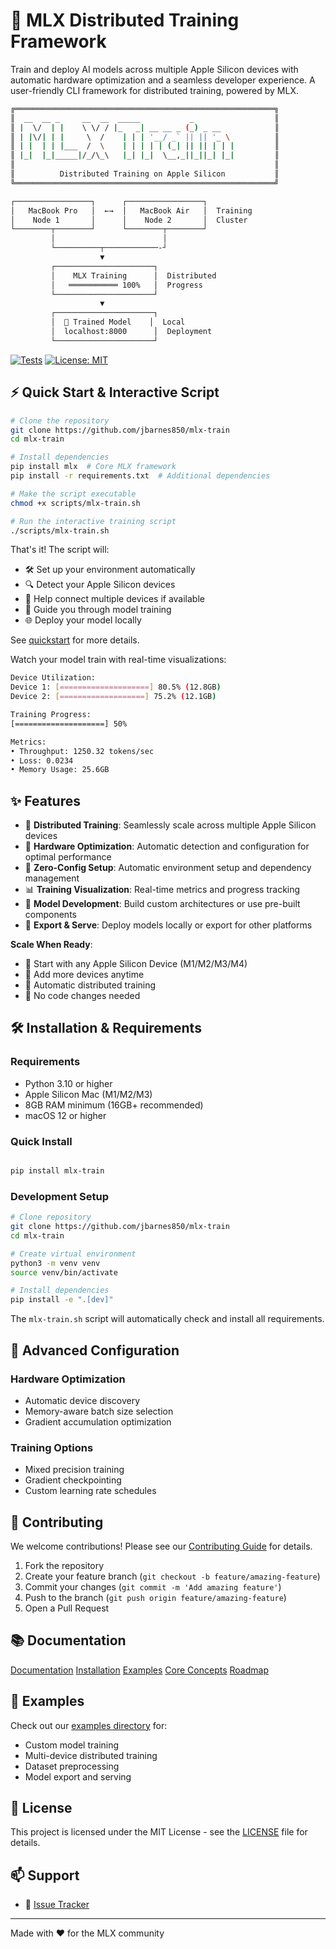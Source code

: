# 🚀 MLX Distributed Training Framework

Train and deploy AI models across multiple Apple Silicon devices with automatic hardware optimization and a seamless developer experience. A user-friendly CLI framework for distributed training, powered by MLX.

```bash
╔══════════════════════════════════════════════════════════╗
║  __  __ _     __  __  _____           _                  ║
║ |  \/  | |    \ \/ / |_   _| __ __ _ (_) _ __            ║
║ | |\/| | |     \  /    | | | '__/ _` || || '_ \          ║
║ | |  | | |___  /  \    | | | | | (_| || || | | |         ║
║ |_|  |_|_____|/_/\_\   |_| |_|  \__,_||_||_| |_|         ║
║                                                          ║
║          Distributed Training on Apple Silicon           ║
╚══════════════════════════════════════════════════════════╝

┌─────────────────┐      ┌─────────────────┐
│   MacBook Pro   │  ←→  │   MacBook Air   │  Training
│    Node 1       │      │    Node 2       │  Cluster
└────────┬────────┘      └────────┬────────┘
         │                        │
         └──────────┬────────────-┘
                    ▼
         ┌──────────────────────┐
         │    MLX Training      │  Distributed
         │   ═══════════ 100%   │  Progress
         └──────────────────────┘
                    ▼
         ┌──────────────────────┐
         │  🚀 Trained Model    │  Local
         │  localhost:8000      │  Deployment
         └──────────────────────┘
```

[![Tests](https://img.shields.io/badge/tests-passing-brightgreen.svg)](tests/)
[![License: MIT](https://img.shields.io/badge/License-MIT-yellow.svg)](https://opensource.org/licenses/MIT)

## ⚡️ Quick Start & Interactive Script

```bash
# Clone the repository
git clone https://github.com/jbarnes850/mlx-train
cd mlx-train

# Install dependencies
pip install mlx  # Core MLX framework
pip install -r requirements.txt  # Additional dependencies

# Make the script executable
chmod +x scripts/mlx-train.sh

# Run the interactive training script
./scripts/mlx-train.sh
```

That's it! The script will:

- 🛠️ Set up your environment automatically
- 🔍 Detect your Apple Silicon devices
- 🤝 Help connect multiple devices if available
- 🚀 Guide you through model training
- 🌐 Deploy your model locally

See [quickstart](docs/getting_started/quickstart.md) for more details.

Watch your model train with real-time visualizations:

```bash
Device Utilization:
Device 1: [====================] 80.5% (12.8GB)
Device 2: [===================] 75.2% (12.1GB)

Training Progress:
[====================] 50%

Metrics:
• Throughput: 1250.32 tokens/sec
• Loss: 0.0234
• Memory Usage: 25.6GB
```

## ✨ Features

- 🚄 **Distributed Training**: Seamlessly scale across multiple Apple Silicon devices
- 🔧 **Hardware Optimization**: Automatic detection and configuration for optimal performance
- 🎯 **Zero-Config Setup**: Automatic environment setup and dependency management
- 📊 **Training Visualization**: Real-time metrics and progress tracking
- 🧠 **Model Development**: Build custom architectures or use pre-built components
- 🔄 **Export & Serve**: Deploy models locally or export for other platforms

**Scale When Ready**:

- 🔄 Start with any Apple Silicon Device (M1/M2/M3/M4)
- 🔄 Add more devices anytime
- 🔄 Automatic distributed training
- 🔄 No code changes needed

## 🛠 Installation & Requirements

### Requirements

- Python 3.10 or higher
- Apple Silicon Mac (M1/M2/M3)
- 8GB RAM minimum (16GB+ recommended)
- macOS 12 or higher

### Quick Install

```bash

pip install mlx-train
```

### Development Setup

```bash
# Clone repository
git clone https://github.com/jbarnes850/mlx-train
cd mlx-train

# Create virtual environment
python3 -m venv venv
source venv/bin/activate

# Install dependencies
pip install -e ".[dev]"
```

The `mlx-train.sh` script will automatically check and install all requirements.

## 🔧 Advanced Configuration

### Hardware Optimization

- Automatic device discovery
- Memory-aware batch size selection
- Gradient accumulation optimization

### Training Options

- Mixed precision training
- Gradient checkpointing
- Custom learning rate schedules

## 🤝 Contributing

We welcome contributions! Please see our [Contributing Guide](CONTRIBUTING.md) for details.

1. Fork the repository
2. Create your feature branch (`git checkout -b feature/amazing-feature`)
3. Commit your changes (`git commit -m 'Add amazing feature'`)
4. Push to the branch (`git push origin feature/amazing-feature`)
5. Open a Pull Request

## 📚 Documentation

[Documentation](docs/README.md)
[Installation](docs/installation.md)
[Examples](docs/examples.md)
[Core Concepts](docs/core.md)
[Roadmap](docs/ROADMAP.md)

## 🔬 Examples

Check out our [examples directory](examples/) for:

- Custom model training
- Multi-device distributed training
- Dataset preprocessing
- Model export and serving

## 📄 License

This project is licensed under the MIT License - see the [LICENSE](LICENSE) file for details.

## 📫 Support

- 🐛 [Issue Tracker](https://github.com/jbarnes850/mlx-train/issues)

---
Made with ❤️ for the MLX community
